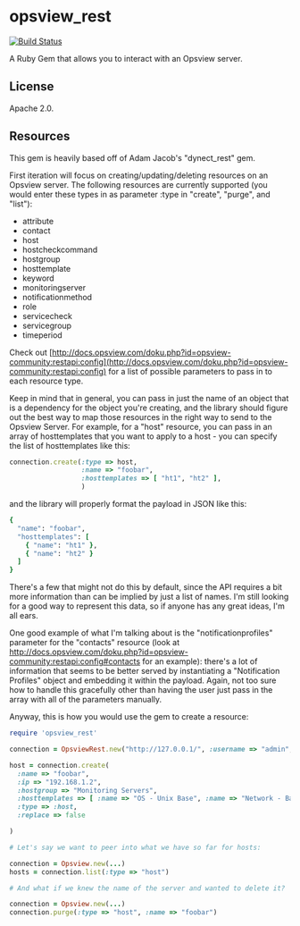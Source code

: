 # opsview_rest
[![Build Status](https://api.travis-ci.org/cparedes/opsview_rest.png)](https://travis-ci.org/cparedes/opsview_rest)

A Ruby Gem that allows you to interact with an Opsview server.

## License

Apache 2.0.

## Resources

This gem is heavily based off of Adam Jacob's "dynect_rest" gem.

First iteration will focus on creating/updating/deleting resources on an
Opsview server.  The following resources are currently supported (you would
enter these types in as parameter :type in "create", "purge", and "list"):

* attribute
* contact
* host
* hostcheckcommand
* hostgroup
* hosttemplate
* keyword
* monitoringserver
* notificationmethod
* role
* servicecheck
* servicegroup
* timeperiod

Check out [http://docs.opsview.com/doku.php?id=opsview-community:restapi:config](http://docs.opsview.com/doku.php?id=opsview-community:restapi:config)
for a list of possible parameters to pass in to each resource type.

Keep in mind that in general, you can pass in just the name of an object that
is a dependency for the object you're creating, and the library should figure
out the best way to map those resources in the right way to send to the Opsview
Server.  For example, for a "host" resource, you can pass in an array of
hosttemplates that you want to apply to a host - you can specify the list of
hosttemplates like this:

```ruby
connection.create(:type => host,
                  :name => "foobar",
                  :hosttemplates => [ "ht1", "ht2" ],
                  )
```

and the library will properly format the payload in JSON like this:

```ruby
{
  "name": "foobar",
  "hosttemplates": [
    { "name": "ht1" },
    { "name": "ht2" }
  ]
}
```

There's a few that might not do this by default, since the API requires a bit
more information than can be implied by just a list of names.  I'm still
looking for a good way to represent this data, so if anyone has any great
ideas, I'm all ears.

One good example of what I'm talking about is the "notificationprofiles"
parameter for the "contacts" resource (look at
http://docs.opsview.com/doku.php?id=opsview-community:restapi:config#contacts
for an example): there's a lot of information that seems to be better served by
instantiating a "Notification Profiles" object and embedding it within the
payload.  Again, not too sure how to handle this gracefully other than having
the user just pass in the array with all of the parameters manually.

Anyway, this is how you would use the gem to create a resource:

```ruby
require 'opsview_rest'

connection = OpsviewRest.new("http://127.0.0.1/", :username => "admin", :password => "initial")

host = connection.create(
  :name => "foobar",
  :ip => "192.168.1.2",
  :hostgroup => "Monitoring Servers",
  :hosttemplates => [ :name => "OS - Unix Base", :name => "Network - Base" ],
  :type => :host,
  :replace => false

)

# Let's say we want to peer into what we have so far for hosts:

connection = Opsview.new(...)
hosts = connection.list(:type => "host")

# And what if we knew the name of the server and wanted to delete it?

connection = Opsview.new(...)
connection.purge(:type => "host", :name => "foobar")
```
